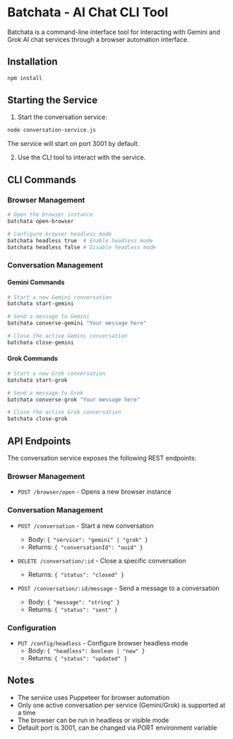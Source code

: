# Batchata - AI Chat CLI Tool

Batchata is a command-line interface tool for interacting with Gemini and Grok AI chat services through a browser automation interface.

## Installation

```bash
npm install
```

## Starting the Service

1. Start the conversation service:
```bash
node conversation-service.js
```
The service will start on port 3001 by default.

2. Use the CLI tool to interact with the service.

## CLI Commands

### Browser Management

```bash
# Open the browser instance
batchata open-browser

# Configure browser headless mode
batchata headless true  # Enable headless mode
batchata headless false # Disable headless mode
```

### Conversation Management

#### Gemini Commands
```bash
# Start a new Gemini conversation
batchata start-gemini

# Send a message to Gemini
batchata converse-gemini "Your message here"

# Close the active Gemini conversation
batchata close-gemini
```

#### Grok Commands
```bash
# Start a new Grok conversation
batchata start-grok

# Send a message to Grok
batchata converse-grok "Your message here"

# Close the active Grok conversation
batchata close-grok
```

## API Endpoints

The conversation service exposes the following REST endpoints:

### Browser Management
- `POST /browser/open` - Opens a new browser instance

### Conversation Management
- `POST /conversation` - Start a new conversation
  - Body: `{ "service": "gemini" | "grok" }`
  - Returns: `{ "conversationId": "uuid" }`

- `DELETE /conversation/:id` - Close a specific conversation
  - Returns: `{ "status": "closed" }`

- `POST /conversation/:id/message` - Send a message to a conversation
  - Body: `{ "message": "string" }`
  - Returns: `{ "status": "sent" }`

### Configuration
- `PUT /config/headless` - Configure browser headless mode
  - Body: `{ "headless": boolean | "new" }`
  - Returns: `{ "status": "updated" }`

## Notes

- The service uses Puppeteer for browser automation
- Only one active conversation per service (Gemini/Grok) is supported at a time
- The browser can be run in headless or visible mode
- Default port is 3001, can be changed via PORT environment variable